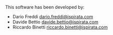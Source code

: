 This software has been developed by:

* Dario Freddi <dario.freddi@ispirata.com>
* Davide Bettio <davide.bettio@ispirata.com>
* Riccardo Binetti <riccardo.binetti@ispirata.com>
